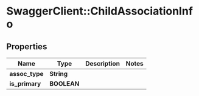 # SwaggerClient::ChildAssociationInfo

## Properties
Name | Type | Description | Notes
------------ | ------------- | ------------- | -------------
**assoc_type** | **String** |  | 
**is_primary** | **BOOLEAN** |  | 


